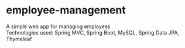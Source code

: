 # employee-management
A simple web app for managing employees\
Technologies used: Spring MVC, Spring Boot, MySQL, Spring Data JPA, Thymeleaf
